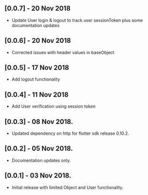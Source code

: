 ## [0.0.7] - 20 Nov 2018

* Update User login & logout to track user sessionToken plus some documentation updates

## [0.0.6] - 20 Nov 2018

* Corrected issues with header values in baseObject

## [0.0.5] - 17 Nov 2018

* Add logout functionality

## [0.0.4] - 11 Nov 2018

* Add User verification using session token

## [0.0.3] - 08 Nov 2018.

* Updated dependency on http  for flutter sdk release 0.10.2.

## [0.0.2] - 05 Nov 2018.

* Documentation updates only.

## [0.0.1] - 03 Nov 2018.

* Initial release with limited Object and User functionality.
